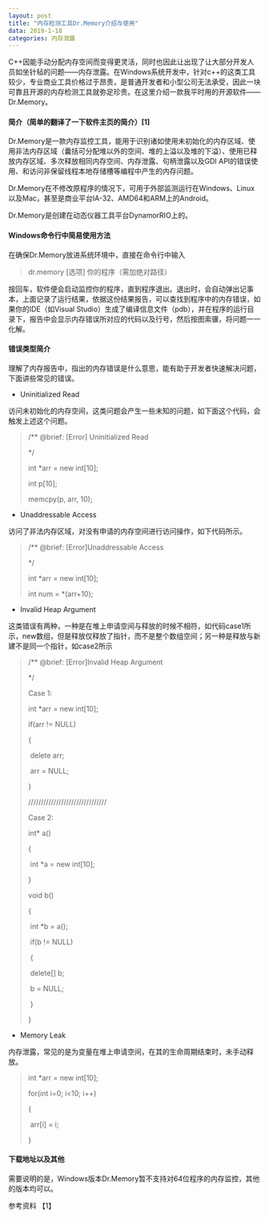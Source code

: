 ```yaml
---
layout: post
title: "内存检测工具Dr.Memory介绍与使用"
data: 2019-1-18
categories: 内存泄露
---
```


C++因能手动分配内存空间而变得更灵活，同时也因此让出现了让大部分开发人员如坐针毡的问题——内存泄露。在Windows系统开发中，针对c++的这类工具较少，专业商业工具价格过于昂贵，是普通开发者和小型公司无法承受，因此一块可靠且开源的内存检测工具就弥足珍贵。在这里介绍一款我平时用的开源软件——Dr.Memory。

#### 简介（简单的翻译了一下软件主页的简介）[1]

Dr.Memory是一款内存监控工具，能用于识别诸如使用未初始化的内存区域、使用非法内存区域（囊括可分配堆以外的空间、堆的上溢以及堆的下溢）、使用已释放内存区域、多次释放相同内存空间、内存泄露、句柄泄露以及GDI API的错误使用、和访问非保留线程本地存储槽等编程中产生的内存问题。

Dr.Memory在不修改原程序的情况下，可用于外部监测运行在Windows、Linux以及Mac，甚至是商业平台IA-32、AMD64和ARM上的Android。

Dr.Memory是创建在动态仪器工具平台DynamorRIO上的。

#### Windows命令行中简易使用方法

在确保Dr.Memory放进系统环境中，直接在命令行中输入

> dr.memory [选项] 你的程序（需加绝对路径）

按回车，软件便会启动监控你的程序，直到程序退出。退出时，会自动弹出记事本，上面记录了运行结果，依据这份结果报告，可以查找到程序中的内存错误，如果你的IDE（如Visual Studio）生成了编译信息文件（pdb），并在程序的运行目录下，报告中会显示内存错误所对应的代码以及行号，然后按图索骥，将问题一一化解。

#### 错误类型简介

理解了内存报告中，指出的内存错误是什么意思，能有助于开发者快速解决问题，下面讲些常见的错误。

- Uninitialized Read

访问未初始化的内存空间，这类问题会产生一些未知的问题，如下面这个代码，会触发上述这个问题。

> /** @brief: [Error] Uninitialized Read
>
> */
>
> int *arr = new int[10];
>
> int p[10];
>
> memcpy(p, arr, 10);

- Unaddressable Access

访问了非法内存区域，对没有申请的内存空间进行访问操作，如下代码所示。

> /** @brief: [Error]Unaddressable Access
>
> */
>
> int *arr = new int[10];
>
> int num = *(arr+10);

- Invalid Heap Argument

这类错误有两种，一种是在堆上申请空间与释放的时候不相符，如代码case1所示，new数组，但是释放仅释放了指针，而不是整个数组空间；另一种是释放与新建不是同一个指针，如case2所示

> /** @brief: [Error]Invalid Heap Argument
>
> */
>
> Case 1:
>
> int *arr = new int[10];
>
> if(arr != NULL)
>
> {
>
> ​	delete arr;
>
> ​	arr = NULL;
>
> }
>
> ///////////////////////////////
>
> Case 2:
>
> int* a()
>
> {
>
> ​	int *a = new int[10];
>
> }
>
> void b()
>
> {
>
> ​	int *b = a();
>
> ​	if(b != NULL)
>
> ​	{
>
> ​		delete[] b;
>
> ​		b = NULL; 
>
> ​	}
>
> }

- Memory Leak

内存泄露，常见的是为变量在堆上申请空间，在其的生命周期结束时，未手动释放。

> int *arr = new int[10];
>
> for(int i=0; i<10; i++)
>
> {
>
> ​	arr[i] = i;
>
> }

#### 下载地址以及其他

[下载地址]: https://github.com/DynamoRIO/drmemory/wiki/Downloads	"下载地址"

需要说明的是，Windows版本Dr.Memory暂不支持对64位程序的内存监控，其他的版本均可以。

参考资料 【1】 

[参考资料]: http://drmemory.org/home.html	"Dr.Memory主页"


